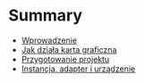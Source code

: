 # Summary

- [Wprowadzenie](./intro.md)
- [Jak działa karta graficzna](./gpu.md)
- [Przygotowanie projektu](./preparation.md)
- [Instancja, adapter i urządzenie](./instance.md)